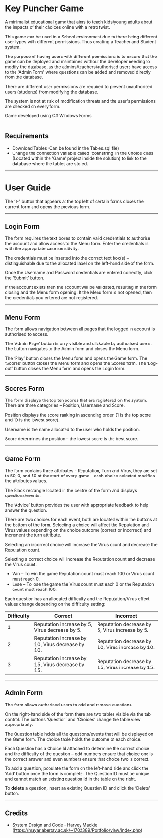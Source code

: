 # Key Puncher Game

A minimalist educational game that aims to teach kids/young adults about the impacts of their choices online with a retro twist.

This game can be used in a School environment due to there being different user types with different permissions. Thus creating a Teacher and Student system.

The purpose of having users with different permissions is to ensure that the game can be deployed and maintained without the developer needing to modify the database, as the admins/teachers/authorised users have access to the 'Admin Form' where questions can be added and removed directly from the database.

There are different user permissions are required to prevent unauthorised users (students) from modifying the database.

The system is not at risk of modification threats and the user's permissions are checked on every form.

Game developed using C# Windows Forms 
<br/>
<br/>

## Requirements
- Download Tables (Can be found in the Tables.sql file)
- Change the connection variable called 'connstring' in the Choice class (Located within the 'Game' project inside the solution) to link to the database where the tables are stored.



---
# User Guide

The ‘<-' button that appears at the top left of certain forms closes the current form and opens the previous form.

---

## Login Form

The form requires the text boxes to contain valid credentials to authorise the account and allow access to the Menu form. Enter the credentials in with the appropriate case sensitivity. 

The credentials must be inserted into the correct text box(s) – distinguishable due to the allocated label on the left-hand side of the form.

Once the Username and Password credentials are entered correctly, click the ‘Submit’ button.  

If the account exists then the account will be validated, resulting in the form closing and the Menu form opening. If the Menu form is not opened, then the credentials you entered are not registered.

---

## Menu Form
 The form allows navigation between all pages that the logged in account is authorised to access.  

 The ‘Admin Page’ button is only visible and clickable by authorised users. The button navigates to the Admin form and closes the Menu form. 

 The ‘Play’ button closes the Menu form and opens the Game form. 
 The ‘Scores’ button closes the Menu form and opens the Scores form. 
 The ‘Log-out’ button closes the Menu form and opens the Login form.

---
## Scores Form
 The form displays the top ten scores that are registered on the system. There are three categories – Position, Username and Score. 

  Position displays the score ranking in ascending order. (1 is the top score and 10 is the lowest score).  

 Username is the name allocated to the user who holds the position.  

 Score determines the position – the lowest score is the best score. 

---
## Game Form
 The form contains three attributes - Reputation, Turn and Virus, they are set to 50, 0, and 50 at the start of every game - each choice selected modifies the attributes values. 

 The Black rectangle located in the centre of the form and displays questions/events.

 The ‘Advice’ button provides the user with appropriate feedback to help answer the question.

 There are two choices for each event, both are located within the buttons at the bottom of the form. Selecting a choice will affect the Reputation and Virus values depending on the choice outcome (correct or incorrect) and increment the turn attribute. 

 Selecting an incorrect choice will increase the Virus count and decrease the Reputation count. 

 Selecting a correct choice will increase the Reputation count and decrease the Virus count.

- Win – To win the game Reputation count must reach 100 or Virus count must reach 0.  
- Lose – To lose the game the Virus count must each 0 or the Reputation count must reach 100. 

Each question has an allocated difficulty and the Reputation/Virus effect values change depending on the difficulty setting: 

| Difficulty  | Correct | Incorrect |
| ------------- | ------------- | ------------- |
| 1  | Reputation increase by 5, Virus decrease by 5. | Reputation decrease by 5, Virus increase by 5.  |
| 2  | Reputation increase by 10, Virus decrease by 10. | Reputation decrease by 10, Virus increase by 10. |
| 3  | Reputation increase by 15, Virus decrease by 15. | Reputation decrease by 15, Virus increase by 15. |
---
## Admin Form

 The form allows authorised users to add and remove questions. 

 On the right-hand side of the form there are two tables visible via the tab control. The buttons ‘Question’ and ‘Choices’ change the table view appropriately. 

 The Question table holds all the questions/events that will be displayed on the Game form. The choice table holds the outcome of each choice. 

 Each Question has a Choice Id attached to determine the correct choice and the difficulty of the question – odd numbers ensure that choice one is the correct answer and even numbers ensure that choice two is correct. 

 To add a question, populate the form on the left-hand side and click the ‘Add’ button once the form is complete. The Question ID must be unique and cannot match an existing question Id in the table on the right.  

 To **delete** a question, insert an existing Question ID and click the ‘Delete’ button. 

 ---

 ## Credits

 - System Design and Code - Harvey Mackie (https://mayar.abertay.ac.uk/~1702389/Portfolio/view/index.php)
